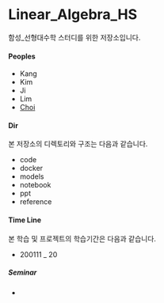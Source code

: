# Linear_Algebra_HS
함성_선형대수학 스터디를 위한 저장소입니다.

#### Peoples
+ Kang
+ Kim
+ Ji
+ Lim
+ [Choi](https://github.com/kwangjunechoi7)

#### Dir
본 저장소의 디렉토리와 구조는 다음과 같습니다.
- code
- docker
- models
- notebook
- ppt
- reference

#### Time Line
본 학습 및 프로젝트의 학습기간은 다음과 같습니다.

- 200111 _ 20

##### Seminar
-

####
